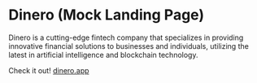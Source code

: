 # Dinero (Mock Landing Page)

Dinero is a cutting-edge fintech company that specializes in providing innovative financial solutions to businesses and individuals, utilizing the latest in artificial intelligence and blockchain technology.

Check it out! [dinero.app](https://dinero-fintech.netlify.app/) 
